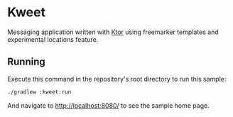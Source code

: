 # Kweet

Messaging application written with [Ktor](https://ktor.io) using freemarker templates and experimental locations feature.

## Running

Execute this command in the repository's root directory to run this sample:

```bash
./gradlew :kweet:run
```
 
And navigate to [http://localhost:8080/](http://localhost:8080/) to see the sample home page.  